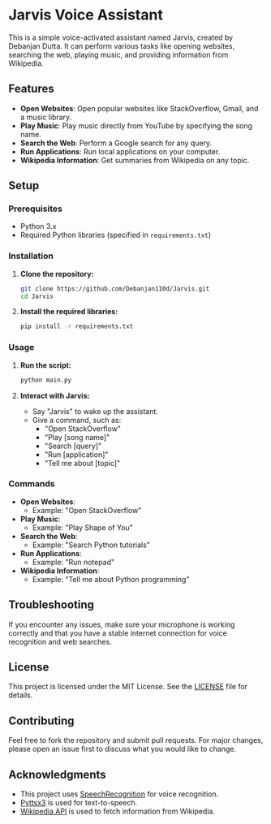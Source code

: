 # Jarvis Voice Assistant

This is a simple voice-activated assistant named Jarvis, created by Debanjan Dutta. It can perform various tasks like opening websites, searching the web, playing music, and providing information from Wikipedia.

## Features

- **Open Websites**: Open popular websites like StackOverflow, Gmail, and a music library.
- **Play Music**: Play music directly from YouTube by specifying the song name.
- **Search the Web**: Perform a Google search for any query.
- **Run Applications**: Run local applications on your computer.
- **Wikipedia Information**: Get summaries from Wikipedia on any topic.

## Setup

### Prerequisites

- Python 3.x
- Required Python libraries (specified in `requirements.txt`)

### Installation

1. **Clone the repository:**
    ```bash
    git clone https://github.com/Debanjan110d/Jarvis.git
    cd Jarvis
    ```

2. **Install the required libraries:**
    ```bash
    pip install -r requirements.txt
    ```

### Usage

1. **Run the script:**
    ```bash
    python main.py
    ```

2. **Interact with Jarvis:**
    - Say "Jarvis" to wake up the assistant.
    - Give a command, such as:
      - "Open StackOverflow"
      - "Play [song name]"
      - "Search [query]"
      - "Run [application]"
      - "Tell me about [topic]"

### Commands

- **Open Websites**: 
  - Example: "Open StackOverflow"
- **Play Music**: 
  - Example: "Play Shape of You"
- **Search the Web**: 
  - Example: "Search Python tutorials"
- **Run Applications**: 
  - Example: "Run notepad"
- **Wikipedia Information**: 
  - Example: "Tell me about Python programming"

## Troubleshooting

If you encounter any issues, make sure your microphone is working correctly and that you have a stable internet connection for voice recognition and web searches.

## License

This project is licensed under the MIT License. See the [LICENSE](LICENSE) file for details.

## Contributing

Feel free to fork the repository and submit pull requests. For major changes, please open an issue first to discuss what you would like to change.

## Acknowledgments

- This project uses [SpeechRecognition](https://pypi.org/project/SpeechRecognition/) for voice recognition.
- [Pyttsx3](https://pypi.org/project/pyttsx3/) is used for text-to-speech.
- [Wikipedia API](https://pypi.org/project/wikipedia-api/) is used to fetch information from Wikipedia.
